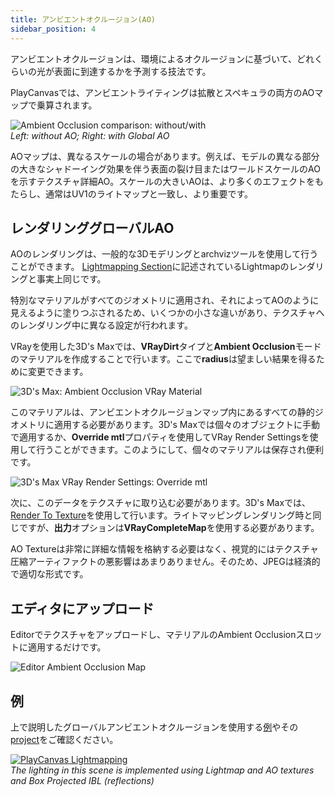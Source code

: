 ```yaml
---
title: アンビエントオクルージョン(AO)
sidebar_position: 4
---
```


アンビエントオクルージョンは、環境によるオクルージョンに基づいて、どれくらいの光が表面に到達するかを予測する技法です。

PlayCanvasでは、アンビエントライティングは拡散とスペキュラの両方のAOマップで乗算されます。

![Ambient Occlusion comparison: without/with](/img/user-manual/graphics/lighting/lightmapping/model-ao-comparison.jpg)  
*Left: without AO; Right: with Global AO*

AOマップは、異なるスケールの場合があります。例えば、モデルの異なる部分の大きなシャドーイング効果を伴う表面の裂け目またはワールドスケールのAOを示すテクスチャ詳細AO。スケールの大きいAOは、より多くのエフェクトをもたらし、通常はUV1のライトマップと一致し、より重要です。

## レンダリンググローバルAO

AOのレンダリングは、一般的な3Dモデリングとarchvizツールを使用して行うことができます。 [Lightmapping Section][0]に記述されているLightmapのレンダリングと事実上同じです。

特別なマテリアルがすべてのジオメトリに適用され、それによってAOのように見えるように塗りつぶされるため、いくつかの小さな違いがあり、テクスチャへのレンダリング中に異なる設定が行われます。

VRayを使用した3D's Maxでは、**VRayDirt**タイプと**Ambient Occlusion**モードのマテリアルを作成することで行います。ここで**radius**は望ましい結果を得るために変更できます。

![3D's Max: Ambient Occlusion VRay Material](/img/user-manual/graphics/lighting/lightmapping/3ds-max-ao-rendering.png)

このマテリアルは、アンビエントオクルージョンマップ内にあるすべての静的ジオメトリに適用する必要があります。3D's Maxでは個々のオブジェクトに手動で適用するか、**Override mtl**プロパティを使用してVRay Render Settingsを使用して行うことができます。このようにして、個々のマテリアルは保存され便利です。

![3D's Max VRay Render Settings: Override mtl](/img/user-manual/graphics/lighting/lightmapping/3ds-max-vray-override-mtl.png)

次に、このデータをテクスチャに取り込む必要があります。3D's Maxでは、[Render To Texture][3]を使用して行います。ライトマッピングレンダリング時と同じですが、**出力**オプションは**VRayCompleteMap**を使用する必要があります。

AO Textureは非常に詳細な情報を格納する必要はなく、視覚的にはテクスチャ圧縮アーティファクトの悪影響はあまりありません。そのため、JPEGは経済的で適切な形式です。

## エディタにアップロード

Editorでテクスチャをアップロードし、マテリアルのAmbient Occlusionスロットに適用するだけです。

![Editor Ambient Occlusion Map](/img/user-manual/graphics/lighting/lightmapping/editor-ao-map.png)

## 例

上で説明したグローバルアンビエントオクルージョンを使用する[例][6]やその[project][7]をご確認ください。

[![PlayCanvas Lightmapping](/img/user-manual/graphics/lighting/lightmapping/playcanvas-lightmapping-scene.jpg)][6]  
*The lighting in this scene is implemented using Lightmap and AO textures and Box Projected IBL (reflections)*

[0]: /user-manual/graphics/lighting/lightmapping/
[3]: /user-manual/graphics/lighting/lightmapping#render-to-texture
[6]: https://playcanv.as/p/zdkARz26/
[7]: https://playcanvas.com/project/446587/overview/archviz-example
